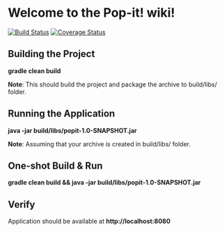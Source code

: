 
# Welcome to the Pop-it! wiki!


[![Build Status][1]][2]
[![Coverage Status][3]][4]

## Building the Project
**gradle clean build**

**Note**: This should build the project and package the archive to build/libs/ folder.

## Running the Application
**java -jar build/libs/popit-1.0-SNAPSHOT.jar**

**Note**: Assuming that your archive is created in build/libs/ folder.

## One-shot Build & Run
**gradle clean build && java -jar build/libs/popit-1.0-SNAPSHOT.jar**

## Verify
Application should be available at **http://localhost:8080**


[1]: https://secure.travis-ci.org/SwaroopG/popit.png
[2]: http://www.travis-ci.org/SwaroopG/popit

[3]: https://coveralls.io/repos/SwaroopG/popit/badge.svg
[4]: https://coveralls.io/r/SwaroopG/popit
